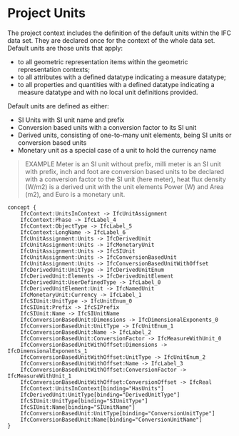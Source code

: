 Project Units
=============

The project context includes the definition of the default units within the IFC data set. They are declared once for the context of the whole data set. Default units are those units that apply:

* to all geometric representation items within the geometric representation contexts;
* to all attributes with a defined datatype indicating a measure datatype;
* to all properties and quantities with a defined datatype indicating a measure datatype and with no local unit definitions provided.

Default units are defined as either:

* SI Units with SI unit name and prefix
* Conversion based units with a conversion factor to its SI unit
* Derived units, consisting of one-to-many unit elements, being SI units or conversion based units
* Monetary unit as a special case of a unit to hold the currency name

> EXAMPLE Meter is an SI unit without prefix, milli meter is an SI unit with prefix, inch and foot are conversion based units to be declared with a conversion factor to the SI unit (here meter), heat flux density (W/m2) is a derived unit with the unit elements Power (W) and Area (m2), and Euro is a monetary unit.

```
concept {
    IfcContext:UnitsInContext -> IfcUnitAssignment
    IfcContext:Phase -> IfcLabel_4
    IfcContext:ObjectType -> IfcLabel_5
    IfcContext:LongName -> IfcLabel_6
    IfcUnitAssignment:Units -> IfcDerivedUnit
    IfcUnitAssignment:Units -> IfcMonetaryUnit
    IfcUnitAssignment:Units -> IfcSIUnit
    IfcUnitAssignment:Units -> IfcConversionBasedUnit
    IfcUnitAssignment:Units -> IfcConversionBasedUnitWithOffset
    IfcDerivedUnit:UnitType -> IfcDerivedUnitEnum
    IfcDerivedUnit:Elements -> IfcDerivedUnitElement
    IfcDerivedUnit:UserDefinedType -> IfcLabel_0
    IfcDerivedUnitElement:Unit -> IfcNamedUnit
    IfcMonetaryUnit:Currency -> IfcLabel_1
    IfcSIUnit:UnitType -> IfcUnitEnum_0
    IfcSIUnit:Prefix -> IfcSIPrefix
    IfcSIUnit:Name -> IfcSIUnitName
    IfcConversionBasedUnit:Dimensions -> IfcDimensionalExponents_0
    IfcConversionBasedUnit:UnitType -> IfcUnitEnum_1
    IfcConversionBasedUnit:Name -> IfcLabel_2
    IfcConversionBasedUnit:ConversionFactor -> IfcMeasureWithUnit_0
    IfcConversionBasedUnitWithOffset:Dimensions -> IfcDimensionalExponents_1
    IfcConversionBasedUnitWithOffset:UnitType -> IfcUnitEnum_2
    IfcConversionBasedUnitWithOffset:Name -> IfcLabel_3
    IfcConversionBasedUnitWithOffset:ConversionFactor -> IfcMeasureWithUnit_1
    IfcConversionBasedUnitWithOffset:ConversionOffset -> IfcReal
    IfcContext:UnitsInContext[binding="HasUnits"]
    IfcDerivedUnit:UnitType[binding="DerivedUnitType"]
    IfcSIUnit:UnitType[binding="SIUnitType"]
    IfcSIUnit:Name[binding="SIUnitName"]
    IfcConversionBasedUnit:UnitType[binding="ConversionUnitType"]
    IfcConversionBasedUnit:Name[binding="ConversionUnitName"]
}
```
